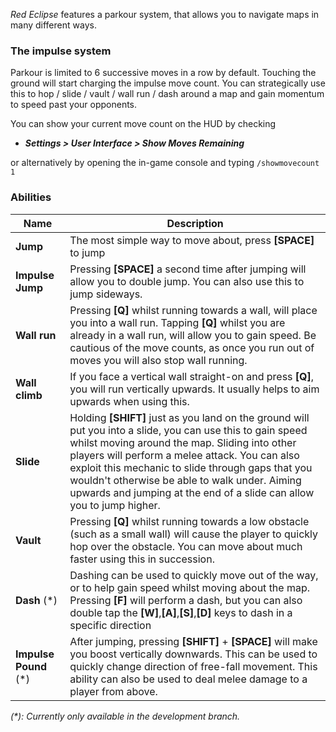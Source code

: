 
*Red Eclipse* features a parkour system, that allows you to navigate maps in many different ways.

### The impulse system

Parkour is limited to 6 successive moves in a row by default. Touching the ground will start charging the impulse move count. You can strategically use this to hop / slide / vault / wall run / dash around a map and gain momentum to speed past your opponents.

You can show your current move count on the HUD by checking
-   ***Settings > User Interface > Show Moves Remaining***

or alternatively by opening the in-game console and typing `/showmovecount 1`

### Abilities

| Name                  | Description                                                  |
| --------------------- | ------------------------------------------------------------ |
| **Jump**              | The most simple way to move about, press **[SPACE]** to jump |
| **Impulse Jump**      | Pressing **[SPACE]** a second time after jumping will allow you to double jump. You can also use this to jump sideways. |
| **Wall run**          | Pressing **[Q]** whilst running towards a wall, will place you into a wall run. Tapping **[Q]** whilst you are already in a wall run, will allow you to gain speed. Be cautious of the move counts, as once you run out of moves you will also stop wall running. |
| **Wall climb**        | If you face a vertical wall straight-on and press **[Q]**, you will run vertically upwards. It usually helps to aim upwards when using this. |
| **Slide**             | Holding **[SHIFT]** just as you land on the ground will put you into a slide, you can use this to gain speed whilst moving around the map. Sliding into other players will perform a melee attack. You can also exploit this mechanic to slide through gaps that you wouldn't otherwise be able to walk under. Aiming upwards and jumping at the end of a slide can allow you to jump higher. |
| **Vault**             | Pressing **[Q]** whilst running towards a low obstacle (such as a small wall) will cause the player to quickly hop over the obstacle. You can move about much faster using this in succession. |
| **Dash** (\*)           | Dashing can be used to quickly move out of the way, or to help gain speed whilst moving about the map. Pressing **[F]** will perform a dash, but you can also double tap the **[W]**,**[A]**,**[S]**,**[D]** keys to dash in a specific direction |
| **Impulse Pound** (\*) | After jumping, pressing **[SHIFT]** + **[SPACE]** will make you boost vertically downwards. This can be used to quickly change direction of free-fall movement. This ability can also be used to deal melee damage to a player from above. |

*(\*): Currently only available in the development branch.*
